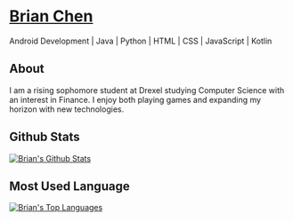 # <a href="https://bchen290.github.io/">Brian Chen</a>

Android Development | Java | Python | HTML | CSS | JavaScript | Kotlin

## About
I am a rising sophomore student at Drexel studying Computer Science with an interest in Finance. I enjoy both playing games and expanding my horizon with new technologies.

## Github Stats
[![Brian's Github Stats](https://github-readme-stats.vercel.app/api?username=bchen290&count_private=true&show_icons=true)](https://github.com/anuraghazra/github-readme-stats)

## Most Used Language
[![Brian's Top Languages](https://github-readme-stats.vercel.app/api/top-langs/?username=bchen290&hide=css,cmake)](https://github.com/anuraghazra/github-readme-stats)
